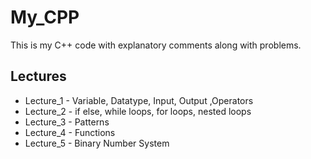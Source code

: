 # My_CPP
This is my C++ code with explanatory comments along with problems.

## Lectures
- Lecture_1 - Variable, Datatype, Input, Output ,Operators
- Lecture_2 - if else, while loops, for loops, nested loops
- Lecture_3 - Patterns
- Lecture_4 - Functions
- Lecture_5 - Binary Number System
